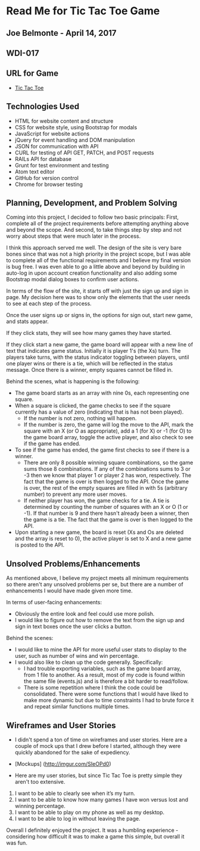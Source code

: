 # Read Me for Tic Tac Toe Game
## Joe Belmonte - April 14, 2017
## WDI-017

## URL for Game

-   [Tic Tac Toe](https://joebelmonte.github.io/tic-tac-toe-project/)

## Technologies Used

- HTML for website content and structure
- CSS for website style, using Bootstrap for modals
- JavaScript for website actions
- jQuery for event handling and DOM manipulation
- JSON for communication with API
- CURL for testing of API GET, PATCH, and POST requests
- RAILs API for database
- Grunt for test environment and testing
- Atom text editor
- GitHub for version control
- Chrome for browser testing

## Planning, Development, and Problem Solving

Coming into this project, I decided to follow two basic principals: First, complete
all of the project requirements before attempting anything above and beyond the scope.
And second, to take things step by step and not worry about steps that were much
later in the process.

I think this approach served me well.  The design of the site is very bare bones
since that was not a high priority in the project scope, but I was able to complete
all of the functional requirements and I believe my final version is bug free.  I
was even able to go a little above and beyond by building in auto-log in upon account
creation functionality and also adding some Bootstrap modal dialog boxes to confirm
user actions.

In terms of the flow of the site, it starts off with just the sign up and sign in
page.  My decision here was to show only the elements that the user needs to see at
each step of the process.

Once the user signs up or signs in, the options for sign out, start new game, and
stats appear.

If they click stats, they will see how many games they have started.

If they click start a new game, the game board will appear with a new line of text
that indicates game status.  Initially it is player 1's (the Xs) turn.  The players
take turns, with the status indicator toggling between players, until one player
wins or there is a tie, which will be reflected in the status message. Once there
is a winner, empty squares cannot be filled in.

Behind the scenes, what is happening is the following:
* The game board starts as an array with nine 0s, each representing one square.
* When a square is clicked, the game checks to see if the square currently has a
value of zero (indicating that is has not been played).
  * If the number is not zero, nothing will happen.
  * If the number is zero, the game will log the move to the API, mark the square
    with an X (or O as appropriate), add a 1 (for X) or -1 (for O) to the game
    board array, toggle the active player, and also check to see if the game has
    ended.
* To see if the game has ended, the game first checks to see if there is a winner.
  * There are only 8 possible winning square combinations, so the game sums those
    8 combinations.  If any of the combinations sums to 3 or -3 then we know that
    player 1 or player 2 has won, respectively.  The fact that the game is over
    is then logged to the API.  Once the game is over, the rest of the empty
    squares are filled in with 5s (arbitrary number) to prevent any more user moves.
  * If neither player has won, the game checks for a tie.  A tie is determined by counting
    the number of squares with an X or O (1 or -1).  If that number is 9 and there
    hasn't already been a winner, then the game is a tie.  The fact that the game
    is over is then logged to the API.
* Upon starting a new game, the board is reset (Xs and Os are deleted and the array
  is reset to 0), the active player is set to X and a new game is posted to the API.

## Unsolved Problems/Enhancements

As mentioned above, I believe my project meets all minimum requirements so there
aren't any unsolved problems per se, but there are a number of enhancements I
would have made given more time.

In terms of user-facing enhancements:
* Obviously the entire look and feel could use more polish.
* I would like to figure out how to remove the text from the sign up
  and sign in text boxes once the user clicks a button.

Behind the scenes:
* I would like to mine the API for more useful user stats to display to the user,
  such as number of wins and win percentage.
* I would also like to clean up the code generally.  Specifically:
  * I had trouble exporting variables, such as the game board array, from 1 file to
    another.  As a result, most of my code is found within the same file (events.js)
    and is therefore a bit harder to read/follow.
  * There is some repetition where I think the code could be consolidated.  There
    were some functions that I would have liked to make more dynamic but due to time
    constraints I had to brute force it and repeat similar functions multiple times.

## Wireframes and User Stories

* I didn't spend a ton of time on wireframes and user stories.  Here are a couple
of mock ups that I drew before I started, although they were quickly abandoned
for the sake of expediency.

- [Mockups] (http://imgur.com/SIeOPd0)


* Here are my user stories, but since Tic Tac Toe is pretty simple they aren't too
  extensive.

1.	I want to be able to clearly see when it’s my turn.
2.	I want to be able to know how many games I have won versus lost and winning percentage.
3.	I want to be able to play on my phone as well as my desktop.
4.	I want to be able to log in without leaving the page.

Overall I definitely enjoyed the project.  It was a humbling experience - considering
how difficult it was to make a game this simple, but overall it was fun.
